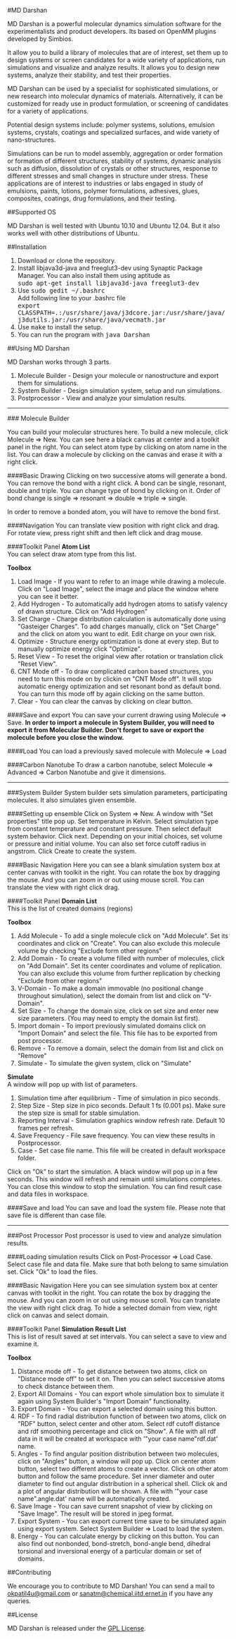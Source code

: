 #MD Darshan

MD Darshan is a powerful molecular dynamics simulation software for the experimentalists and product developers. Its based on OpenMM plugins developed by Simbios.

It allow you to build a library of molecules that are of interest, set them up to design systems or screen candidates for a wide variety of applications, run simulations and visualize and analyze results.  It allows you to design new systems, analyze their stability, and test their properties.

MD Darshan can be used by a specialist for sophisticated simulations, or new research into molecular dynamics of materials. Alternatively, it can be customized for ready use in product formulation, or screening of candidates for a variety of applications.

Potential design systems include: polymer systems, solutions, emulsion systems, crystals, coatings and specialized surfaces, and wide variety of nano-structures.

Simulations can be run to model assembly, aggregation or order formation or formation of different structures, stability of systems, dynamic analysis such as diffusion, dissolution of crystals or other structures, response to different stresses and small changes in structure under stress.  These applications are of interest to industries or labs engaged in study of emulsions, paints, lotions, polymer formulations, adhesives, glues, composites, coatings, drug formulations, and their testing. 

##Supported OS

MD Darshan is well tested with Ubuntu 10.10 and Ubuntu 12.04. But it also works well with other distributions of Ubuntu.

##Installation

1. Download or clone the repository.
2. Install libjava3d-java and freeglut3-dev using Synaptic Package Manager. You can also install them using aptitude as <br /><tt>sudo apt-get install libjava3d-java freeglut3-dev</tt><br />
3. Use <tt>sudo gedit ~/.bashrc</tt><br />Add following line to your .bashrc file<br /><tt>export CLASSPATH=.:/usr/share/java/j3dcore.jar:/usr/share/java/j3dutils.jar:/usr/share/java/vecmath.jar</tt><br />
4. Use <tt>make</tt> to install the setup.
5. You can run the program with <tt>java Darshan</tt>

##Using MD Darshan

MD Darshan works through 3 parts.

1. Molecule Builder - Design your molecule or nanostructure and export them for simulations.
2. System Builder - Design simulation system, setup and run simulations.
3. Postprocessor - View and analyze your simulation results.

<hr>
### Molecule Builder

You can build your molecular structures here. To build a new molecule, click Molecule => New.
You can see here a black canvas at center and a toolkit panel in the right. You can select atom type by clicking on atom name in the list.
You can draw a molecule by clicking on the canvas and erase it with a right click.

####Basic Drawing
Clicking on two successive atoms will generate a bond. You can remove the bond with a right click.
A bond can be single, resonant, double and triple. You can change type of bond by clicking on it. 
Order of bond change is single => resonant => double => triple => single.

In order to remove a bonded atom, you will have to remove the bond first.

####Navigation
You can translate view position with right click and drag. For rotate view, press right shift and then left click and drag mouse.

####Toolkit Panel
  <b>Atom List</b><br />
You can select draw atom type from this list. 

  <b>Toolbox</b>

1. Load Image - If you want to refer to an image while drawing a molecule. Click on "Load Image", select the image and place the window where you can see it better.
2. Add Hydrogen - To automatically add hydrogen atoms to satisfy valency of drawn structure. Click on "Add Hydrogen"
3. Set Charge - Charge distribution calculation is automatically done using "Gasteiger Charges". To add charges manually, click on "Set Charge" and the click on atom you want to edit. Edit charge on your own risk.
4. Optimize - Structure energy optimization is done at every step. But to manually optimize energy click "Optimize".
5. Reset View - To reset the original view after rotation or translation click "Reset View".
6. CNT Mode off - To draw complicated carbon based structures, you need to turn this mode on by clickin on "CNT Mode off". It will stop automatic energy optimization and set resonant bond as default bond. You can turn this mode off by again clicking on the same button.
7. Clear - You can clear the canvas by clicking on clear button.

####Save and export
You can save your current drawing using Molecule => Save. <b>In order to import a molecule in System Builder, you will need to export it from Molecular Builder. Don't forget to save or export the molecule before you close the window.</b>

####Load
You can load a previously saved molecule with Molecule => Load

####Carbon Nanotube
To draw a carbon nanotube, select Molecule => Advanced => Carbon Nanotube and give it dimensions.

<hr>
###System Builder
System builder sets simulation parameters, participating molecules. It also simulates given ensemble.

####Setting up ensemble
Click on System => New. A window with "Set properties" title pop up. Set temperature in Kelvin. Select simulation type from constant temperature and constant pressure. Then select default system behavior.
Click next. Depending on your initial choices, set volume or pressure and initial volume. You can also set force cutoff radius in angstrom.
Click Create to create the system.

####Basic Navigation
Here you can see a blank simulation system box at center canvas with toolkit in the right. You can rotate the box by dragging the mouse. And you can zoom in or out using mouse scroll.
You can translate the view with right click drag.

####Toolkit Panel
  <b>Domain List </b><br />
This is the list of created domains (regions)

  <b>Toolbox</b>

1. Add Molecule - To add a single molecule click on "Add Molecule". Set its coordinates and click on "Create". You can also exclude this molecule volume by checking "Exclude form other regions"
2. Add Domain - To create a volume filled with number of molecules, click on "Add Domain". Set its center coordinates and volume of replication. You can also exclude this volume from further replication by checking "Exclude from other regions"
3. V-Domain - To make a domain immovable (no positional change throughout simulation), select the domain from list and click on "V-Domain".
4. Set Size - To change the domain size, click on set size and enter new size parameters. (You may need to empty the domain list first).
5. Import domain - To import previously simulated domains click on "Import Domain" and select the file. This file has to be exported from post processor.
6. Remove - To remove a domain, select the domain from list and click on "Remove"
7. Simulate - To simulate the given system, click on "Simulate"

<b>Simulate</b><br />
A window will pop up with list of parameters.
1. Simulation time after equilibrium - Time of simulation in pico seconds.
2. Step Size - Step size in pico seconds. Default 1 fs (0.001 ps). Make sure the step size is small for stable simulation.
3. Reporting Interval - Simulation graphics window refresh rate. Default 10 frames per refresh.
4. Save Frequency - File save frequency. You can view these results in Postprocessor.
5. Case - Set case file name. This file will be created in default workspace folder.

Click on "Ok" to start the simulation. A black window will pop up in a few seconds. This window will refresh and remain until simulations completes. You can close this window to stop the simulation. You can find result case and data files in workspace.

####Save and load
You can save and load the system file. Please note that save file is different than case file.
<hr>
###Post Processor
Post processor is used to view and analyze simulation results.

####Loading simulation results
Click on Post-Processor => Load Case. Select case file and data file. Make sure that both belong to same simulation set. Click "Ok" to load the files.

####Basic Navigation
Here you can see simulation system box at center canvas with toolkit in the right. You can rotate the box by dragging the mouse. And you can zoom in or out using mouse scroll.
You can translate the view with right click drag.
To hide a selected domain from view, right click on canvas and select domain.

####Toolkit Panel
  <b>Simulation Result List</b><br />
This is list of result saved at set intervals. You can select a save to view and examine it.

  <b>Toolbox</b>

1. Distance mode off - To get distance between two atoms, click on "Distance mode off" to set it on. Then you can select successive atoms to check distance between them.
2. Export All Domains - You can export whole simulation box to simulate it again using System Builder's "Import Domain" functionality.
3. Export Domain - You can export a selected domain using this button.
4. RDF - To find radial distribution function of between two atoms, click on "RDF" button, select center and other atom. Select rdf cutoff distance and rdf smoothing percentage and click on "Show". A file with all rdf data in it will be created at workspace with '"your case name"rdf.dat' name.
5. Angles - To find angular position distribution between two molecules, click on "Angles" button, a window will pop up. Click on center atom button, select two different atoms to create a vector. Click on other atom button and follow the same procedure. Set inner diameter and outer diameter to find out angular distribution in a spherical shell. Click ok and a plot of angular distribution will be shown. A file with '"your case name".angle.dat' name will be automatically created.
6. Save Image - You can save current snapshot of view by clicking on "Save Image". The result will be stored in jpeg format.
7. Export System - You can export current time save to be simulated again using export system. Select System Builder => Load to load the system.
8. Energy - You can calculate energy by clicking on this button. You can also find out nonbonded, bond-stretch, bond-angle bend, dihedral torsional and inversional energy of a particular domain or set of domains.


##Contributing

We encourage you to contribute to MD Darshan! You can send a mail to okpatil4u@gmail.com or sanatm@chemical.iitd.ernet.in if you have any queries.

##License

MD Darshan is released under the <a href="http://www.gnu.org/licenses/gpl.html">GPL License</a>.
